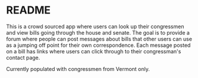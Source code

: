 # README

This is a crowd sourced app where users can look up their congressmen and view bills going through the house and senate.  The goal is to provide a forum where people can post messages about bills that other users can use as a jumping off point for their own correspondence. Each message posted on a bill has links where users can click through to their congressman's contact page.

Currently populated with congressmen from Vermont only.
